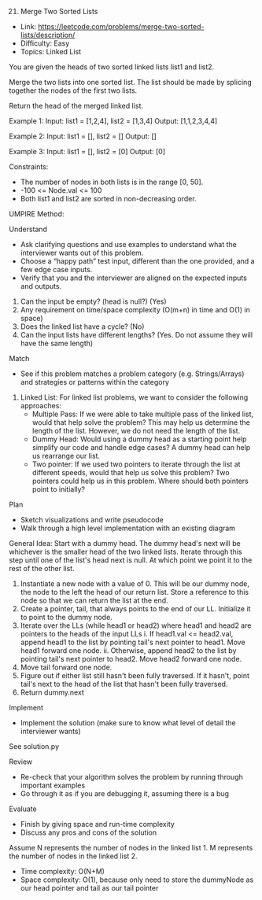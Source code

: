 21. Merge Two Sorted Lists

- Link: https://leetcode.com/problems/merge-two-sorted-lists/description/
- Difficulty: Easy
- Topics: Linked List

You are given the heads of two sorted linked lists list1 and list2.

Merge the two lists into one sorted list. The list should be made by splicing together the nodes of the first two lists.

Return the head of the merged linked list.

Example 1:
Input: list1 = [1,2,4], list2 = [1,3,4]
Output: [1,1,2,3,4,4]

Example 2:
Input: list1 = [], list2 = []
Output: []

Example 3:
Input: list1 = [], list2 = [0]
Output: [0]

Constraints:

- The number of nodes in both lists is in the range [0, 50].
- -100 <= Node.val <= 100
- Both list1 and list2 are sorted in non-decreasing order.

UMPIRE Method:

Understand

- Ask clarifying questions and use examples to understand what the interviewer wants out of this problem.
- Choose a “happy path” test input, different than the one provided, and a few edge case inputs.
- Verify that you and the interviewer are aligned on the expected inputs and outputs.

1. Can the input be empty? (head is null?) (Yes)
2. Any requirement on time/space complexity (O(m+n) in time and O(1) in space)
3. Does the linked list have a cycle? (No)
4. Can the input lists have different lengths? (Yes. Do not assume they will have the same length)

Match

- See if this problem matches a problem category (e.g. Strings/Arrays) and strategies or patterns within the category

1. Linked List: For linked list problems, we want to consider the following approaches:
    - Multiple Pass: If we were able to take multiple pass of the linked list, would that help solve the problem? This may help us determine the length of the list. However, we do not need the length of the list.
    - Dummy Head: Would using a dummy head as a starting point help simplify our code and handle edge cases? A dummy head can help us rearrange our list.
    - Two pointer: If we used two pointers to iterate through the list at different speeds, would that help us solve this problem? Two pointers could help us in this problem. Where should both pointers point to initially?
 
Plan

- Sketch visualizations and write pseudocode
- Walk through a high level implementation with an existing diagram

General Idea: Start with a dummy head. The dummy head's next will be whichever is the smaller head of the two linked lists. Iterate through this step until one of the list's head next is null. At which point we point it to the rest of the other list.

1. Instantiate a new node with a value of 0. This will be our dummy node, the node to the left the head of our return list. Store a reference to this node so that we can return the list at the end.
2. Create a pointer, tail, that always points to the end of our LL. Initialize it to point to the dummy node.
3. Iterate over the LLs (while head1 or head2) where head1 and head2 are pointers to the heads of the input LLs 
    i. If head1.val <= head2.val, append head1 to the list by pointing tail's next pointer to head1. Move head1 forward one node.
    ii. Otherwise, append head2 to the list by pointing tail's next pointer to head2. Move head2 forward one node.
4. Move tail forward one node.
5. Figure out if either list still hasn't been fully traversed. If it hasn't, point tail's next to the head of the list that hasn't been fully traversed.
6. Return dummy.next

Implement

- Implement the solution (make sure to know what level of detail the interviewer wants)

See solution.py

Review

- Re-check that your algorithm solves the problem by running through important examples
- Go through it as if you are debugging it, assuming there is a bug

Evaluate

- Finish by giving space and run-time complexity
- Discuss any pros and cons of the solution

Assume N represents the number of nodes in the linked list 1. M represents the number of nodes in the linked list 2.

- Time complexity: O(N+M)
- Space complexity: O(1), because only need to store the dummyNode as our head pointer and tail as our tail pointer

